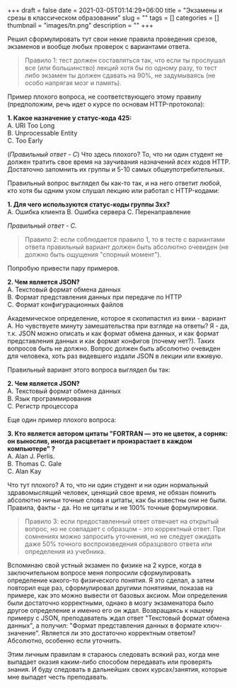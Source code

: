 +++ 
draft = false
date = 2021-03-05T01:14:29+06:00
title = "Экзамены и срезы в классическом образовании"
slug = "" 
tags = []
categories = []
thumbnail = "images/tn.png"
description = ""
+++

Решил сформулировать тут свои некие правила проведения срезов, экзаменов и вообще любых проверок с вариантами ответа. 
>Правило 1: тест должен составляться так, что если ты прослушал все (или большинство) лекций хотя бы по одному разу, то тест либо экзамен ты должен сдавать на 90%, не задумываясь (не особо напрягая мозг и память). 

Пример плохого вопроса, не соответствующего этому правилу (предположим, речь идет о курсе по основам HTTP-протокола):

**1. Какое назначение у статус-кода 425:**  
A. URI Too Long  
B. Unprocessable Entity  
C. Too Early  

(*Правильный ответ - C*) Что здесь плохого? То, что ни один студент не должен тратить свое время на заучивания назначений *всех* кодов HTTP. Достаточно запомнить их группы и 5-10 самых общеупотребительных. 

Правильный вопрос выглядел бы как-то так, и на него ответит любой, кто хотя бы одним ухом слушал лекцию или работал с HTTP-кодами:

**1. Для чего используются статус-коды группы 3xx?**  
A. Ошибка клиента
B. Ошибка сервера
C. Перенаправление

*Правильный ответ - C.*

>Правило 2: если соблюдается правило 1, то в тесте с вариантами ответа правильный вариант должен быть абсолютно очевиден (не должно быть ощущения "спорный момент").

Попробую привести пару примеров.

**2. Чем является JSON?**  
A. Текстовый формат обмена данных  
B. Формат представления данных при передаче по HTTP  
C. Формат конфигурационных файлов  

Академическое определение, которое я скопипастил из вики - вариант А. Но чувствуете минуту замешательства при взгляде на ответы? Я - да, т.к. JSON можно описать и как формат обмена данных, и как формат представления данных и как формат конфигов (почему нет?). Таких вопросов быть не должно. Вопрос должен быть абсолютно очевиден для человека, хоть раз видевшего издали JSON в лекции или вживую.

Правильный вариант этого вопроса выглядел бы так:

**2. Чем является JSON?**  
A. Текстовый формат обмена данных  
B. Язык программирования  
C. Регистр процессора  

Еще один пример плохого вопроса:

**3. Кто является автором цитаты "FORTRAN — это не цветок, а сорняк: он вынослив, иногда расцветает и произрастает в каждом компьютере" ?**   
A. Alan J. Perlis.  
B. Thomas C. Gale  
C. Alan Kay  

Что тут плохого? А то, что ни один студент и ни один нормальный здравомыслящий человек, ценящий свое время, не обязан помнить абсолютно ничьи точные слова и цитаты, как бы известны они не были. Правила, факты - да. Но не цитаты и не 100% точные формулировки.

>Правило 3: если предоставленный ответ отвечает на открытый вопрос, но не совпадает с образцом - это корректный ответ. При сомнениях можно запросить уточнения, но не следует ожидать даже 50% точного воспроизведения образцового ответа или определения из учебника.

Вспоминаю свой устный экзамен по физике на 2 курсе, когда в заключительном вопросе меня попросили сформулировать определение какого-то физического понятия. Я это сделал, а затем повторил еще раз, сформулировал другими понятиями, показав на примере, как это можно вывести от базовых аксиом. Мои определения были достаточно корректными, однако в мозгу экзаменатора было другое определение и именно его он ждал. Возвращаясь к нашему примеру с JSON, преподаватель ждал ответ "Текстовый формат обмена данных", а получил: "Формат представления данных в формате ключ-значение". 
Является ли это достаточно корректным ответом? Абсолютно, особенно если уточнить.

Этим личным правилам я стараюсь следовать всякий раз, когда мне выпадает оказия каким-либо способом передавать или проверять знания. И буду следовать в дальнейших своих курсах/занятия, которые мне выпадет честь преподавать. 